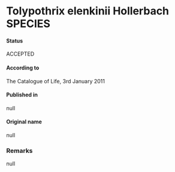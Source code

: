 # Tolypothrix elenkinii Hollerbach SPECIES

#### Status
ACCEPTED

#### According to
The Catalogue of Life, 3rd January 2011

#### Published in
null

#### Original name
null

### Remarks
null
